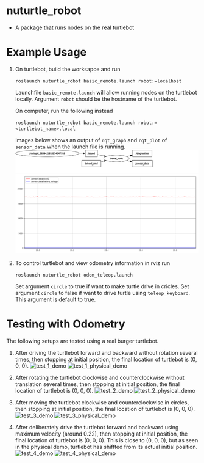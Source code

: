 # nuturtle_robot
* A package that runs nodes on the real turtlebot

# Example Usage
1. On turtlebot, build the worksapce and run
    ```
    roslaunch nuturtle_robot basic_remote.launch robot:=localhost
    ```
    Launchfile `basic_remote.launch` will allow running nodes on the turtlebot locally. Argument `robot` should be the hostname of the turtlebot.

    On computer, run the following instead
    ```
    roslaunch nuturtle_robot basic_remote.launch robot:=<turtlebot_name>.local
    ```
    Images below shows an output of `rqt_graph` and `rqt_plot` of `sensor_data` when the launch file is running.
    ![node_graph](images/F003.svg)
    ![sensor_data_plot](images/accbat.svg)

2. To control turtlebot and view odometry information in rviz run
    ```
    roslaunch nuturtle_robot odom_teleop.launch
    ```
    Set argument `circle` to true if want to make turtle drive in cricles. Set argument `circle` to false if want to drive turtle using `teleop_keyboard`. This argument is default to true.


# Testing with Odometry
The following setups are tested using a real burger turtlebot.
1. After driving the turtlebot forward and backward without rotation several times, then stopping at initial position, the final location of turtlebot is (0, 0, 0).
![test_1_demo](images/demo_1.gip)
![test_1_physical_demo](images/demo_1_physical.gip)

2. After rotating the turtlebot clockwise and counterclockwise without translation several times, then stopping at initial position, the final location of turtlebot is (0, 0, 0).
![test_2_demo](images/demo_2.gip)
![test_2_physical_demo](images/demo_2_physical.gip)

2. After moving the turtlebot clockwise and counterclockwise in circles, then stopping at initial position, the final location of turtlebot is (0, 0, 0).
![test_3_demo](images/demo_3.gip)
![test_3_physical_demo](images/demo_3_physical.gip)

3. After deliberately drive the turtlebot forward and backward using maximum velocity (around 0.22), then stopping at initial position, the final location of turtlebot is (0, 0, 0). This is close to (0, 0, 0), but as seen in the physical demo, turtlebot has shiffted from its actual initial position.
![test_4_demo](images/demo_4.gip)
![test_4_physical_demo](images/demo_4_physical.gip)

